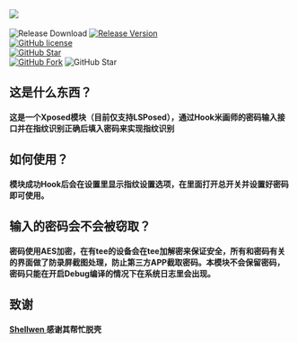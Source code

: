 ![](https://socialify.git.ci/ghhccghk/mhspay/image?description=1&descriptionEditable=%E9%80%9A%E8%BF%87Hook%E7%B1%B3%E7%94%BB%E5%B8%88%E7%9A%84%E5%AF%86%E7%A0%81%E8%BE%93%E5%85%A5%E6%8E%A5%E5%8F%A3%E5%B9%B6%E5%9C%A8%E6%8C%87%E7%BA%B9%E8%AF%86%E5%88%AB%E6%AD%A3%E7%A1%AE%E5%90%8E%E5%A1%AB%E5%85%A5%E5%AF%86%E7%A0%81%E6%9D%A5%E5%AE%9E%E7%8E%B0%E6%8C%87%E7%BA%B9%E8%AF%86%E5%88%AB&language=1&name=1&owner=1&theme=Auto)
---
![Release Download](https://img.shields.io/github/downloads/ghhccghk/mhspay/total?style=flat-square)
[![Release Version](https://img.shields.io/github/v/release/ghhccghk/mhspay?style=flat-square)](https://github.com/ghhccghk/mhspay/releases/latest)  
[![GitHub license](https://img.shields.io/github/license/ghhccghk/mhspay?style=flat-square)](https://github.com/ghhccghk/mhspay/LICENSE.md)  
[![GitHub Star](https://img.shields.io/github/stars/ghhccghk/mhspay?style=flat-square)](https://github.com/ghhccghk/mhspay/stargazers)  
[![GitHub Fork](https://img.shields.io/github/forks/ghhccghk/mhspay?style=flat-square)](https://github.com/ghhccghk/mhspay/network/members)
![GitHub Star](https://img.shields.io/github/stars/ghhccghk/mhspay.svg?style=social)


## 这是什么东西？

#### 这是一个Xposed模块（目前仅支持LSPosed），通过Hook米画师的密码输入接口并在指纹识别正确后填入密码来实现指纹识别

## 如何使用？

#### 模块成功Hook后会在设置里显示指纹设置选项，在里面打开总开关并设置好密码即可使用。

## 输入的密码会不会被窃取？

#### 密码使用AES加密，在有tee的设备会在tee加解密来保证安全，所有和密码有关的界面做了防录屏截图处理，防止第三方APP截取密码。本模块不会保留密码，密码只能在开启Debug编译的情况下在系统日志里会出现。

## 致谢
#### [Shellwen ](https://github.com/ShellWen) 感谢其帮忙脱壳
